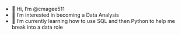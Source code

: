 - 👋 Hi, I’m @cmagee511
- 👀 I’m interested in becoming a Data Analysis
- 🌱 I’m currently learning how to use SQL and then Python to help me break into a data role


<!---
cmagee511/cmagee511 is a ✨ special ✨ repository because its `README.md` (this file) appears on your GitHub profile.
You can click the Preview link to take a look at your changes.
--->

